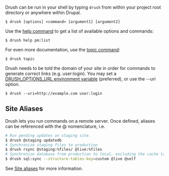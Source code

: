 Drush can be run in your shell by typing `drush` from within your project root directory or anywhere within Drupal.

    $ drush [options] <command> [argument1] [argument2]

Use the [help command](commands/help.md) to get a list of available options and commands:

    $ drush help pm:list

For even more documentation, use the [topic command](commands/core_topic.md):

    $ drush topic


Drush needs to be told the domain of your site in order for commands to generate correct links (e.g. user:login). You may set a [DRUSH_OPTIONS_URL environment variable](using-drush-configuration.md#environment-variables) (preferred), or use the --uri option.

    $ drush --uri=http://example.com user:login

Site Aliases
------------

Drush lets you run commands on a remote server. Once defined, aliases can be referenced with the @ nomenclature, i.e.

```bash
# Run pending updates on staging site.
$ drush @staging updatedb
# Synchronize staging files to production
$ drush rsync @staging:%files/ @live:%files
# Synchronize database from production to local, excluding the cache table
$ drush sql:sync --structure-tables-key=custom @live @self
```

See [Site aliases](site-aliases.md) for more information.
